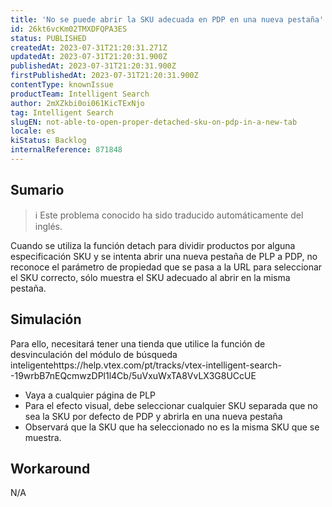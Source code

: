 ```yaml
---
title: 'No se puede abrir la SKU adecuada en PDP en una nueva pestaña'
id: 26kt6vcKm02TMXDFQPA3ES
status: PUBLISHED
createdAt: 2023-07-31T21:20:31.271Z
updatedAt: 2023-07-31T21:20:31.900Z
publishedAt: 2023-07-31T21:20:31.900Z
firstPublishedAt: 2023-07-31T21:20:31.900Z
contentType: knownIssue
productTeam: Intelligent Search
author: 2mXZkbi0oi061KicTExNjo
tag: Intelligent Search
slugEN: not-able-to-open-proper-detached-sku-on-pdp-in-a-new-tab
locale: es
kiStatus: Backlog
internalReference: 871848
---
```


## Sumario

>ℹ️ Este problema conocido ha sido traducido automáticamente del inglés.


Cuando se utiliza la función detach para dividir productos por alguna especificación SKU y se intenta abrir una nueva pestaña de PLP a PDP, no reconoce el parámetro de propiedad que se pasa a la URL para seleccionar el SKU correcto, sólo muestra el SKU adecuado al abrir en la misma pestaña.


##

## Simulación


Para ello, necesitará tener una tienda que utilice la función de desvinculación del módulo de búsqueda inteligentehttps://help.vtex.com/pt/tracks/vtex-intelligent-search--19wrbB7nEQcmwzDPl1l4Cb/5uVxuWxTA8VvLX3G8UCcUE

- Vaya a cualquier página de PLP
- Para el efecto visual, debe seleccionar cualquier SKU separada que no sea la SKU por defecto de PDP y abrirla en una nueva pestaña
- Observará que la SKU que ha seleccionado no es la misma SKU que se muestra.



## Workaround


N/A





